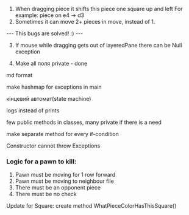 1. When dragging piece it shifts this piece one square up and left
   For example: piece on e4 -> d3
2. Sometimes it can move 2+ pieces in move, instead of 1.

--- This bugs are solved! :) ---

3. If mouse while dragging gets out of layeredPane there can be Null exception

4. Make all поля private - done

md format

make hashmap for exceptions in main

кінцевий автомат(state machine)

logs instead of prints

few public methods in classes, many private if there is a need

make separate method for every if-condition

Constructor cannot throw Exceptions


### Logic for a pawn to kill:

1. Pawn must be moving for 1 row forward
2. Pawn must be moving to neighbour file
3. There must be an opponent piece
4. There must be no check

Update for Square:
create method WhatPieceColorHasThisSquare()